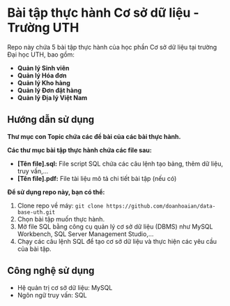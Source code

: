 # Bài tập thực hành Cơ sở dữ liệu - Trường UTH

Repo này chứa 5 bài tập thực hành của học phần Cơ sở dữ liệu tại trường Đại học UTH, bao gồm:

* **Quản lý Sinh viên**
* **Quản lý Hóa đơn** 
* **Quản lý Kho hàng** 
* **Quản lý Đơn đặt hàng** 
* **Quản lý Địa lý Việt Nam** 

## Hướng dẫn sử dụng

**Thư mục con Topic chứa các đề bài của các bài thực hành.**

**Các thư mục bài tập thực hành chứa các file sau:**

* **[Tên file].sql:** File script SQL chứa các câu lệnh tạo bảng, thêm dữ liệu, truy vấn,...
* **[Tên file].pdf:** File tài liệu mô tả chi tiết bài tập (nếu có)

**Để sử dụng repo này, bạn có thể:**

1. Clone repo về máy: `git clone https://github.com/doanhoaian/data-base-uth.git`
2. Chọn bài tập muốn thực hành.
3. Mở file SQL bằng công cụ quản lý cơ sở dữ liệu (DBMS) như MySQL Workbench, SQL Server Management Studio,...
4. Chạy các câu lệnh SQL để tạo cơ sở dữ liệu và thực hiện các yêu cầu của bài tập.

## Công nghệ sử dụng

* Hệ quản trị cơ sở dữ liệu: MySQL
* Ngôn ngữ truy vấn: SQL
